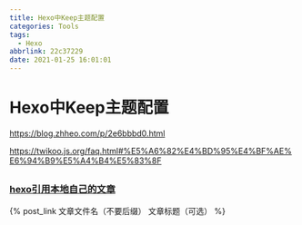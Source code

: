 ```yaml
---
title: Hexo中Keep主题配置
categories: Tools
tags:
  - Hexo
abbrlink: 22c37229
date: 2021-01-25 16:01:01
---
```


# Hexo中Keep主题配置

https://blog.zhheo.com/p/2e6bbbd0.html

https://twikoo.js.org/faq.html#%E5%A6%82%E4%BD%95%E4%BF%AE%E6%94%B9%E5%A4%B4%E5%83%8F

## 

### [hexo引用本地自己的文章](https://www.cnblogs.com/dayang12525/p/13228730.html)

{% post_link 文章文件名（不要后缀） 文章标题（可选） %} 